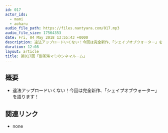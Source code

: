 ```yaml
---
id: 017
actor_ids:
  - mami
  - aoharu
audio_file_path: https://files.nantyara.com/017.mp3
audio_file_size: 17564353
date: Fri, 04 May 2018 13:55:43 +0000
description: 違法アップロードいくない！今回は完全新作、「シェイプオブウォーター」を語ります！
duration: 12:08
layout: article
title: 第017回「御茶海マミのシネマルーム」
---
```

## 概要

* 違法アップロードいくない！今回は完全新作、「シェイプオブウォーター」を語ります！

## 関連リンク

* none
